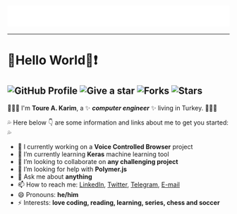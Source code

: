 <a href="https://github.com/trabdlkarim?tab=repositories"> <img alt="Toure A. Karim" src="https://raw.githubusercontent.com/trabdlkarim/trabdlkarim/master/assets/welcome.gif"/> 
</a>
<hr/>

 # 👋Hello World👋:exclamation:
 
 ## ![GitHub Profile](https://img.shields.io/badge/github-profile-yellowgreen) ![Give a star](https://img.shields.io/badge/give%20a%20star-if%20useful-blueviolet) ![Forks](https://img.shields.io/github/forks/trabdlkarim/trabdlkarim) ![Stars](https://img.shields.io/github/stars/trabdlkarim/trabdlkarim?color=red&style=plastic)


:mega::mega::mega: I'm **Toure A. Karim**, a ✨ ***computer engineer*** ✨ living in Turkey. :mega::mega::mega:

:sweat_drops: Here below :point_down: are some information and links about me to get you started: :sweat_drops:

- 🔭 I currently working on a **Voice Controlled Browser** project
- 🌱 I’m currently learning **Keras** machine learning tool
- 👯 I’m looking to collaborate on **any challenging project**
- 🤔 I’m looking for help with **Polymer.js**
- 💬 Ask me about **anything**
- 📫 How to reach me: [LinkedIn](https://www.linkedin.com/in/trabdlkarim/), [Twitter](https://twitter.com/trabdlkarim), [Telegram](https://t.me/trabdlkarim), [E-mail](mailto:trabdlkarim@gmail.com)
- 😄 Pronouns: **he/him**
- ⚡ Interests: **love coding, reading, learning, series, chess and soccer**

